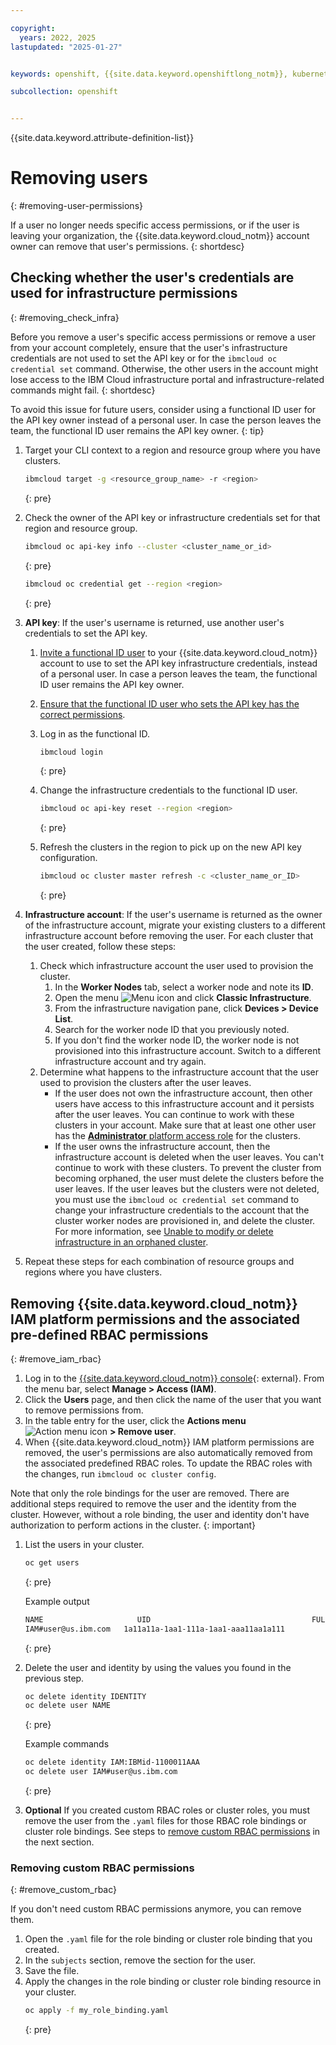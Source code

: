 ```yaml
---

copyright: 
  years: 2022, 2025
lastupdated: "2025-01-27"


keywords: openshift, {{site.data.keyword.openshiftlong_notm}}, kubernetes, infrastructure, rbac, policy

subcollection: openshift


---
```


{{site.data.keyword.attribute-definition-list}}


# Removing users
{: #removing-user-permissions}

If a user no longer needs specific access permissions, or if the user is leaving your organization, the {{site.data.keyword.cloud_notm}} account owner can remove that user's permissions.
{: shortdesc}

## Checking whether the user's credentials are used for infrastructure permissions
{: #removing_check_infra}

Before you remove a user's specific access permissions or remove a user from your account completely, ensure that the user's infrastructure credentials are not used to set the API key or for the `ibmcloud oc credential set` command. Otherwise, the other users in the account might lose access to the IBM Cloud infrastructure portal and infrastructure-related commands might fail.
{: shortdesc}

To avoid this issue for future users, consider using a functional ID user for the API key owner instead of a personal user. In case the person leaves the team, the functional ID user remains the API key owner.
{: tip}

1. Target your CLI context to a region and resource group where you have clusters.
    ```sh
    ibmcloud target -g <resource_group_name> -r <region>
    ```
    {: pre}

2. Check the owner of the API key or infrastructure credentials set for that region and resource group.
    ```sh
    ibmcloud oc api-key info --cluster <cluster_name_or_id>
    ```
    {: pre}

    ```sh
    ibmcloud oc credential get --region <region>
    ```
    {: pre}

3. **API key**: If the user's username is returned, use another user's credentials to set the API key.
    1. [Invite a functional ID user](/docs/account?topic=account-iamuserinv) to your {{site.data.keyword.cloud_notm}} account to use to set the API key infrastructure credentials, instead of a personal user. In case a person leaves the team, the functional ID user remains the API key owner.
    2. [Ensure that the functional ID user who sets the API key has the correct permissions](/docs/openshift?topic=openshift-iam-platform-access-roles).
    3. Log in as the functional ID.
        ```sh
        ibmcloud login
        ```
        {: pre}

    4. Change the infrastructure credentials to the functional ID user.
        ```sh
        ibmcloud oc api-key reset --region <region>
        ```
        {: pre}

    5. Refresh the clusters in the region to pick up on the new API key configuration.
        ```sh
        ibmcloud oc cluster master refresh -c <cluster_name_or_ID>
        ```
        {: pre}

4. **Infrastructure account**: If the user's username is returned as the owner of the infrastructure account, migrate your existing clusters to a different infrastructure account before removing the user. For each cluster that the user created, follow these steps:
    1. Check which infrastructure account the user used to provision the cluster.
        1. In the **Worker Nodes** tab, select a worker node and note its **ID**.
        2. Open the menu ![Menu icon](../icons/icon_hamburger.svg "Menu icon") and click **Classic Infrastructure**.
        3. From the infrastructure navigation pane, click **Devices > Device List**.
        4. Search for the worker node ID that you previously noted.
        5. If you don't find the worker node ID, the worker node is not provisioned into this infrastructure account. Switch to a different infrastructure account and try again.
    2. Determine what happens to the infrastructure account that the user used to provision the clusters after the user leaves.
        * If the user does not own the infrastructure account, then other users have access to this infrastructure account and it persists after the user leaves. You can continue to work with these clusters in your account. Make sure that at least one other user has the [**Administrator** platform access role](/docs/openshift?topic=openshift-iam-platform-access-roles) for the clusters.
        * If the user owns the infrastructure account, then the infrastructure account is deleted when the user leaves. You can't continue to work with these clusters. To prevent the cluster from becoming orphaned, the user must delete the clusters before the user leaves. If the user leaves but the clusters were not deleted, you must use the `ibmcloud oc credential set` command to change your infrastructure credentials to the account that the cluster worker nodes are provisioned in, and delete the cluster. For more information, see [Unable to modify or delete infrastructure in an orphaned cluster](/docs/openshift?topic=openshift-cluster_infra_errors).
5. Repeat these steps for each combination of resource groups and regions where you have clusters.


## Removing {{site.data.keyword.cloud_notm}} IAM platform permissions and the associated pre-defined RBAC permissions
{: #remove_iam_rbac}

1. Log in to the [{{site.data.keyword.cloud_notm}} console](https://cloud.ibm.com/){: external}. From the menu bar, select **Manage > Access (IAM)**.
1. Click the **Users** page, and then click the name of the user that you want to remove permissions from.
1. In the table entry for the user, click the **Actions menu** ![Action menu icon](../icons/action-menu-icon.svg "Action menu icon") **> Remove user**.
1. When {{site.data.keyword.cloud_notm}} IAM platform permissions are removed, the user's permissions are also automatically removed from the associated predefined RBAC roles. To update the RBAC roles with the changes, run `ibmcloud oc cluster config`.



Note that only the role bindings for the user are removed. There are additional steps required to remove the user and the identity from the cluster. However, without a role binding, the user and identity don't have authorization to perform actions in the cluster. 
{: important}

1. List the users in your cluster.
    ```sh
    oc get users
    ```
    {: pre}

    Example output
    ```sh
    NAME                     UID                                    FULL NAME   IDENTITIES
    IAM#user@us.ibm.com   1a11a11a-1aa1-111a-1aa1-aaa11aa1a111               IAM:IBMid-1100011AAA
    ```
    {: pre}

1. Delete the user and identity by using the values you found in the previous step.

    ```sh
    oc delete identity IDENTITY
    oc delete user NAME
    ```
    {: pre}

    Example commands
    ```sh
    oc delete identity IAM:IBMid-1100011AAA
    oc delete user IAM#user@us.ibm.com
    ```
    {: pre}
    



1. **Optional** If you created custom RBAC roles or cluster roles, you must remove the user from the `.yaml` files for those RBAC role bindings or cluster role bindings. See steps to [remove custom RBAC permissions](#remove_custom_rbac) in the next section.



### Removing custom RBAC permissions
{: #remove_custom_rbac}

If you don't need custom RBAC permissions anymore, you can remove them.

1. Open the `.yaml` file for the role binding or cluster role binding that you created.
2. In the `subjects` section, remove the section for the user.
3. Save the file.
4. Apply the changes in the role binding or cluster role binding resource in your cluster.
    ```sh
    oc apply -f my_role_binding.yaml
    ```
    {: pre}
